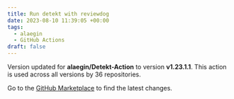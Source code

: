 ```yaml
---
title: Run detekt with reviewdog
date: 2023-08-10 11:39:05 +00:00
tags:
  - alaegin
  - GitHub Actions
draft: false
---
```



Version updated for **alaegin/Detekt-Action** to version **v1.23.1.1**.
This action is used across all versions by 36 repositories.

Go to the [GitHub Marketplace](https://github.com/marketplace/actions/run-detekt-with-reviewdog) to find the latest changes.
